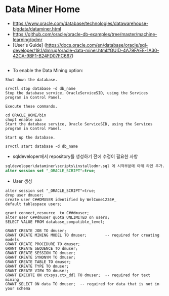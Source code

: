 # Data Miner Home
* https://www.oracle.com/database/technologies/datawarehouse-bigdata/dataminer.html
* https://github.com/oracle/oracle-db-examples/tree/master/machine-learning/odmr
* [User's Guide] (https://docs.oracle.com/en/database/oracle/sql-developer/19.1/dmrug/oracle-data-miner.html#GUID-4A79FAEE-1A30-42CA-9BF1-B24FD07FC667)
## 
* To enable the Data Mining option: 
```
Shut down the database.

srvctl stop database -d db_name
Stop the database service, OracleServiceSID, using the Services program in Control Panel.

Execute these commands.

cd ORACLE_HOME/bin
chopt enable oaa
Start the database service, Oracle ServiceSID, using the Services program in Control Panel.

Start up the database.

srvctl start database -d db_name
```
* sqldeveloper에서 repository를 생성하기 전에 수정이 필요한 사항
```sql
sqldeveloper\dataminer\scripts\installodmr.sql 에 시작부분에 아래 라인 추가.
alter session set "_ORACLE_SCRIPT"=true;
```
* User 생성
```
alter session set "_ORACLE_SCRIPT"=true;
drop user dmuser;
create user C##DMUSER identified by WelCome1234#_
default tablespace users;

grant connect,resource  to C##dmuser;
alter user C##dmuser quota UNLIMITED on users;
SELECT VALUE FROM database_compatible_level;

GRANT CREATE JOB TO dmuser;
GRANT CREATE MINING MODEL TO dmuser;        -- required for creating models
GRANT CREATE PROCEDURE TO dmuser;
GRANT CREATE SEQUENCE TO dmuser;
GRANT CREATE SESSION TO dmuser;
GRANT CREATE SYNONYM TO dmuser;
GRANT CREATE TABLE TO dmuser;
GRANT CREATE TYPE TO dmuser;
GRANT CREATE VIEW TO dmuser;
GRANT EXECUTE ON ctxsys.ctx_ddl TO dmuser;  -- required for text mining
GRANT SELECT ON data TO dmuser;  -- required for data that is not in your schema

```                                               
